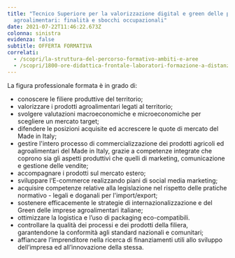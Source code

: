 ```yaml
---
title: "Tecnico Superiore per la valorizzazione digital e green delle produzioni
  agroalimentari: finalità e sbocchi occupazionali"
date: 2021-07-22T11:46:22.673Z
colonna: sinistra
evidenza: false
subtitle: OFFERTA FORMATIVA
correlati:
  - /scopri/la-struttura-del-percorso-formativo-ambiti-e-aree
  - /scopri/1800-ore-didattica-frontale-laboratori-formazione-a-distanza-stage
---
```

La figura professionale formata è in grado di:

* conoscere le filiere produttive del territorio;
* valorizzare i prodotti agroalimentari legati al territorio;
* svolgere valutazioni macroeconomiche e microeconomiche per scegliere un mercato target;
* difendere le posizioni acquisite ed accrescere le quote di mercato del Made in Italy;
* gestire l'intero processo di commercializzazione dei prodotti agricoli ed agroalimentari del Made in Italy, grazie a competenze integrate che coprono sia gli aspetti produttivi che quelli di marketing, comunicazione e gestione delle vendite;
* accompagnare i prodotti sul mercato estero;
* sviluppare l’E-commerce realizzando piani di social media marketing;
* acquisire competenze relative alla legislazione nel rispetto delle pratiche normativo - legali e doganali per l'import/export;
* sostenere efficacemente le strategie di internazionalizzazione e del Green delle imprese agroalimentari italiane;
* ottimizzare la logistica e l’uso di packaging eco-compatibili.
* controllare la qualità dei processi e dei prodotti della filiera, garantendone la conformità agli standard nazionali e comunitari;
* affiancare l’imprenditore nella ricerca di finanziamenti utili allo sviluppo dell’impresa ed all’innovazione della stessa.